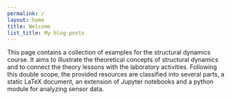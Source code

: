 ```yaml
---
permalink: /
layout: home
title: Welcome
list_title: My blog posts
---
```


This page contains a collection of examples for the structural dynamics course.
It aims to illustrate the theoretical concepts of structural dynamics and to connect the theory lessons with the laboratory activities.
Following this double scope, the provided resources are classified into several parts, a static LaTeX document, an extension of Jupyter notebooks and a python module for analyzing sensor data.

<object data="problems.pdf" width="100%" height="700" type="application/pdf"></object>
